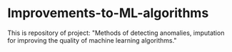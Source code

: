 # Improvements-to-ML-algorithms
This is repository of project: "Methods of detecting anomalies, imputation for improving the quality of machine learning algorithms."
